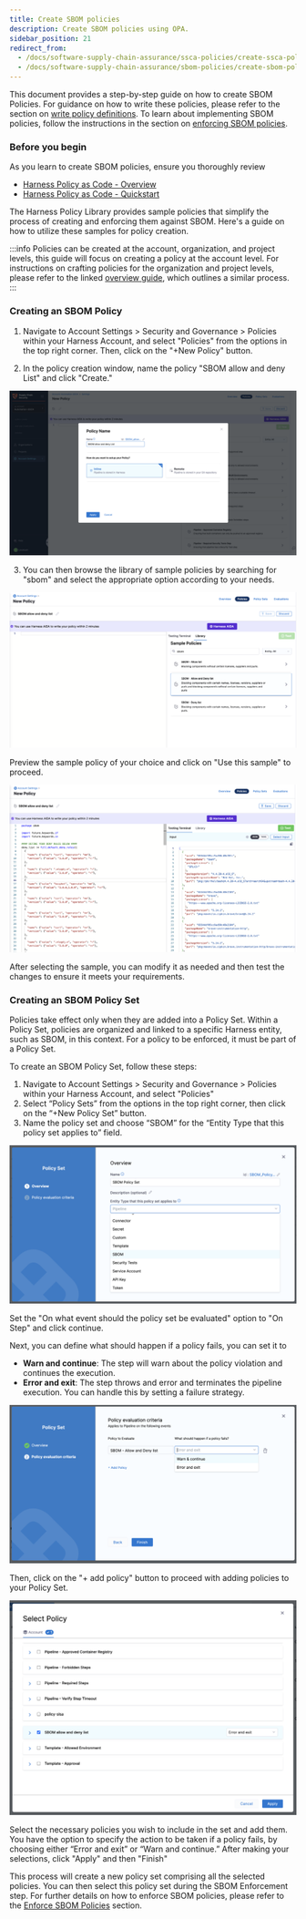```yaml
---
title: Create SBOM policies
description: Create SBOM policies using OPA.
sidebar_position: 21
redirect_from:
  - /docs/software-supply-chain-assurance/ssca-policies/create-ssca-policies
  - /docs/software-supply-chain-assurance/sbom-policies/create-sbom-policies
---
```


This document provides a step-by-step guide on how to create SBOM Policies. For guidance on how to write these policies, please refer to the section on [write policy definitions](/docs/software-supply-chain-assurance/open-source-management/define-sbom-policies). To learn about implementing SBOM policies, follow the instructions in the section on [enforcing SBOM policies](/docs/software-supply-chain-assurance/open-source-management/enforce-sbom-policies).

<DocVideo src="https://youtu.be/u1QxLMUvrPU?si=a7w8h-NJ58n34xW0" />

### Before you begin

As you learn to create SBOM policies, ensure you thoroughly review


* [Harness Policy as Code - Overview](https://developer.harness.io/docs/platform/governance/policy-as-code/harness-governance-overview/)
* [Harness Policy as Code - Quickstart](https://developer.harness.io/docs/platform/governance/policy-as-code/harness-governance-quickstart/)

The Harness Policy Library provides sample policies that simplify the process of creating and enforcing them against SBOM. Here's a guide on how to utilize these samples for policy creation.

:::info
Policies can be created at the account, organization, and project levels, this guide will focus on creating a policy at the account level. For instructions on crafting policies for the organization and project levels, please refer to the linked [overview guide](https://developer.harness.io/docs/platform/governance/policy-as-code/harness-governance-overview/), which outlines a similar process.
:::

### Creating an SBOM Policy

1. Navigate to Account Settings > Security and Governance > Policies within your Harness Account, and select "Policies" from the options in the top right corner. Then, click on the "+New Policy" button.

2. In the policy creation window, name the policy "SBOM allow and deny List" and click "Create."

![SBOM policy create step](./static/som-policy-create.png)

3. You can then browse the library of sample policies by searching for "sbom" and select the appropriate option according to your needs.


![SBOM Sample policies]( ./static/sample-policies-sbom.png "SBOM Sample policies")


Preview the sample policy of your choice and click on "Use this sample" to proceed.




![Use this sample](./static/use-this-sample-page.png "Use this sample")


After selecting the sample, you can modify it as needed and then test the changes to ensure it meets your requirements.


### Creating an SBOM Policy Set

Policies take effect only when they are added into a Policy Set. Within a Policy Set, policies are organized and linked to a specific Harness entity, such as SBOM, in this context. For a policy to be enforced, it must be part of a Policy Set.

To create an SBOM Policy Set, follow these steps:



1. Navigate to Account Settings > Security and Governance > Policies within your Harness Account, and select "Policies"
2. Select “Policy Sets” from the options in the top right corner, then click on the “+New Policy Set” button.
3. Name the policy set and choose “SBOM” for the “Entity Type that this policy set applies to” field.


![SBOM Entity type selection](./static/tmp.png "SBOM Entity type selection")


Set the "On what event should the policy set be evaluated" option to "On Step" and click continue.


Next, you can define what should happen if a policy fails, you can set it to 
- **Warn and continue**: The step will warn about the policy violation and continues the execution.
- **Error and exit**: The step throws and error and terminates the pipeline execution. You can handle this by setting a failure strategy.

![SBOM Policy evaluation criteria](./static/sbom-policy-criteria.png "SBOM Policy evaluation criteria")

Then, click on the "+ add policy" button to proceed with adding policies to your Policy Set.

![Policy list](./static/policy-list.png "policy list")


Select the necessary policies you wish to include in the set and add them. You have the option to specify the action to be taken if a policy fails, by choosing either “Error and exit” or “Warn and continue.” After making your selections, click "Apply" and then "Finish"

This process will create a new policy set comprising all the selected policies. You can then select this policy set during the SBOM Enforcement step. For further details on how to enforce SBOM policies, please refer to the [Enforce SBOM Policies](/docs/software-supply-chain-assurance/open-source-management/enforce-sbom-policies) section.

